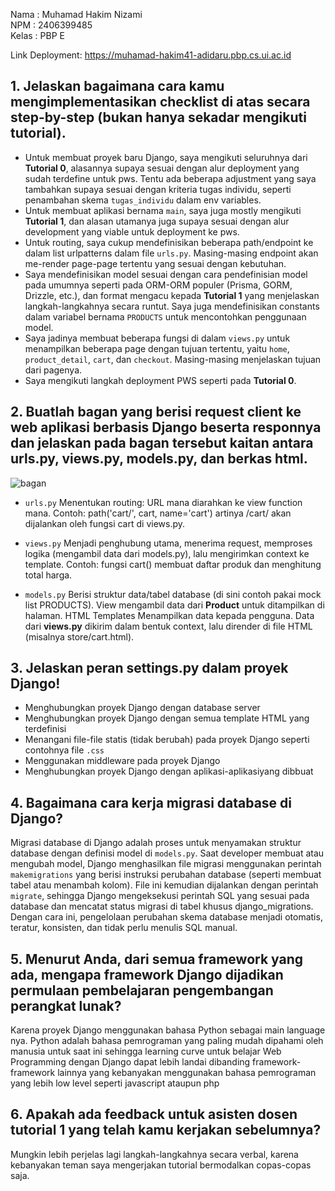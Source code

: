 Nama : Muhamad Hakim Nizami<br/>
NPM : 2406399485<br/>
Kelas : PBP E

Link Deployment: https://muhamad-hakim41-adidaru.pbp.cs.ui.ac.id

## 1. Jelaskan bagaimana cara kamu mengimplementasikan checklist di atas secara step-by-step (bukan hanya sekadar mengikuti tutorial).

- Untuk membuat proyek baru Django, saya mengikuti seluruhnya dari **Tutorial 0**, alasannya supaya sesuai dengan alur deployment yang sudah terdefine untuk pws. Tentu ada beberapa adjustment yang saya tambahkan supaya sesuai dengan kriteria tugas individu, seperti penambahan skema `tugas_individu` dalam env variables.
- Untuk membuat aplikasi bernama `main`, saya juga mostly mengikuti **Tutorial 1**, dan alasan utamanya juga supaya sesuai dengan alur development yang viable untuk deployment ke pws.
- Untuk routing, saya cukup mendefinisikan beberapa path/endpoint ke dalam list urlpatterns dalam file `urls.py`. Masing-masing endpoint akan me-render page-page tertentu yang sesuai dengan kebutuhan.
- Saya mendefinisikan model sesuai dengan cara pendefinisian model pada umumnya seperti pada ORM-ORM populer (Prisma, GORM, Drizzle, etc.), dan format mengacu kepada **Tutorial 1** yang menjelaskan langkah-langkahnya secara runtut. Saya juga mendefinisikan constants dalam variabel bernama `PRODUCTS` untuk mencontohkan penggunaan model.
- Saya jadinya membuat beberapa fungsi di dalam `views.py` untuk menampilkan beberapa page dengan tujuan tertentu, yaitu `home`, `product_detail`, `cart`, dan `checkout`. Masing-masing menjelaskan tujuan dari pagenya.
- Saya mengikuti langkah deployment PWS seperti pada **Tutorial 0**.

## 2. Buatlah bagan yang berisi request client ke web aplikasi berbasis Django beserta responnya dan jelaskan pada bagan tersebut kaitan antara urls.py, views.py, models.py, dan berkas html.

![bagan](https://cdn.discordapp.com/attachments/1277292036709548065/1415195089256317008/bagan_django.png?ex=68c252a2&is=68c10122&hm=0bf720e5ba3c08d20d085930ec18546af7daba1c1f8a5efffc2f1e1d82de1e8c)

- `urls.py`
  Menentukan routing: URL mana diarahkan ke view function mana. Contoh: path('cart/', cart, name='cart') artinya /cart/ akan dijalankan oleh fungsi cart di views.py.

- `views.py`
  Menjadi penghubung utama, menerima request, memproses logika (mengambil data dari models.py), lalu mengirimkan context ke template. Contoh: fungsi cart() membuat daftar produk dan menghitung total harga.

- `models.py`
  Berisi struktur data/tabel database (di sini contoh pakai mock list PRODUCTS). View mengambil data dari **Product** untuk ditampilkan di halaman. HTML Templates Menampilkan data kepada pengguna. Data dari **views.py** dikirim dalam bentuk context, lalu dirender di file HTML (misalnya store/cart.html).

## 3. Jelaskan peran settings.py dalam proyek Django!

- Menghubungkan proyek Django dengan database server
- Menghubungkan proyek Django dengan semua template HTML yang terdefinisi
- Menangani file-file statis (tidak berubah) pada proyek Django seperti contohnya file `.css`
- Menggunakan middleware pada proyek Django
- Menghubungkan proyek Django dengan aplikasi-aplikasiyang dibbuat

## 4. Bagaimana cara kerja migrasi database di Django?

Migrasi database di Django adalah proses untuk menyamakan struktur database dengan definisi model di `models.py`. Saat developer membuat atau mengubah model, Django menghasilkan file migrasi menggunakan perintah `makemigrations` yang berisi instruksi perubahan database (seperti membuat tabel atau menambah kolom). File ini kemudian dijalankan dengan perintah `migrate`, sehingga Django mengeksekusi perintah SQL yang sesuai pada database dan mencatat status migrasi di tabel khusus django_migrations. Dengan cara ini, pengelolaan perubahan skema database menjadi otomatis, teratur, konsisten, dan tidak perlu menulis SQL manual.

## 5. Menurut Anda, dari semua framework yang ada, mengapa framework Django dijadikan permulaan pembelajaran pengembangan perangkat lunak?

Karena proyek Django menggunakan bahasa Python sebagai main language nya. Python adalah bahasa pemrograman yang paling mudah dipahami oleh manusia untuk saat ini sehingga learning curve untuk belajar Web Programming dengan Django dapat lebih landai dibanding framework-framework lainnya yang kebanyakan menggunakan bahasa pemrograman yang lebih low level seperti javascript ataupun php

## 6. Apakah ada feedback untuk asisten dosen tutorial 1 yang telah kamu kerjakan sebelumnya?

Mungkin lebih perjelas lagi langkah-langkahnya secara verbal, karena kebanyakan teman saya mengerjakan tutorial bermodalkan copas-copas saja.
